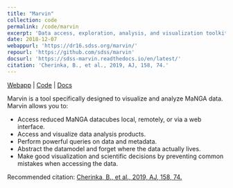 ```yaml
---
title: "Marvin"
collection: code
permalink: /code/marvin
excerpt: 'Data access, exploration, analysis, and visualization toolkit for the SDSS-IV MaNGA survey'
date: 2018-12-07
webappurl: 'https://dr16.sdss.org/marvin/'
repourl: 'https://github.com/sdss/marvin'
docsurl: 'https://sdss-marvin.readthedocs.io/en/latest/'
citation: 'Cherinka, B., et al., 2019, AJ, 158, 74.'
---
```


[Webapp](https://dr16.sdss.org/marvin/) \| [Code](https://github.com/sdss/marvin) \| [Docs](https://sdss-marvin.readthedocs.io/en/latest/)


Marvin is a tool specifically designed to visualize and analyze MaNGA data. Marvin allows you to:

- Access reduced MaNGA datacubes local, remotely, or via a web interface.
- Access and visualize data analysis products.
- Perform powerful queries on data and metadata.
- Abstract the datamodel and forget where the data actually lives.
- Make good visualization and scientific decisions by preventing common mistakes when accessing the data.

Recommended citation: [Cherinka, B., et al., 2019, AJ, 158, 74.](https://ui.adsabs.harvard.edu/abs/2019AJ....158...74C)
